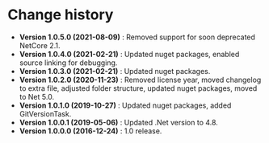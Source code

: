 # Change history

* **Version 1.0.5.0 (2021-08-09)** : Removed support for soon deprecated NetCore 2.1.
* **Version 1.0.4.0 (2021-02-21)** : Updated nuget packages, enabled source linking for debugging.
* **Version 1.0.3.0 (2021-02-21)** : Updated nuget packages.
* **Version 1.0.2.0 (2020-11-23)** : Removed license year, moved changelog to extra file, adjusted folder structure, updated nuget packages, moved to Net 5.0.
* **Version 1.0.1.0 (2019-10-27)** : Updated nuget packages, added GitVersionTask.
* **Version 1.0.0.1 (2019-05-06)** : Updated .Net version to 4.8.
* **Version 1.0.0.0 (2016-12-24)** : 1.0 release.
